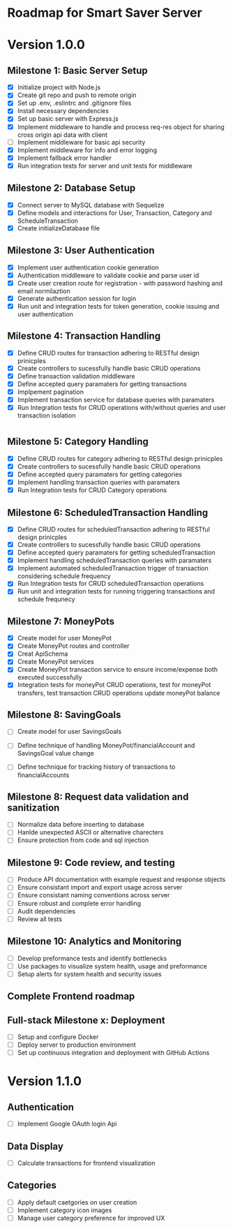 # Roadmap for Smart Saver Server

# Version 1.0.0

## Milestone 1: Basic Server Setup
- [x] Initialize project with Node.js
- [x] Create git repo and push to remote origin
- [x] Set up .env, .eslintrc and .gitignore files
- [x] Install necessary dependencies
- [x] Set up basic server with Express.js
- [x] Implement middleware to handle and process req-res object for sharing cross origin api data with client
- [ ] Implement middleware for basic api security
- [x] Implement middleware for info and error logging
- [x] Implement fallback error handler
- [x] Run integration tests for server and unit tests for middleware

## Milestone 2: Database Setup
- [x] Connect server to MySQL database with Sequelize
- [x] Define models and interactions for User, Transaction, Category and ScheduleTransaction
- [x] Create initializeDatabase file

## Milestone 3: User Authentication
- [x] Implement user authentication cookie generation
- [x] Authentication middleware to validate cookie and parse user id
- [x] Create user creation route for registration - with password hashing and email normilaztion
- [x] Generate authentication session for login
- [x] Run unit and integration tests for token generation, cookie issuing and user authentication

## Milestone 4: Transaction Handling
- [x] Define CRUD routes for transaction adhering to RESTful design prinicples
- [x] Create controllers to sucessfully handle basic CRUD operations
- [x] Define transaction validation middleware
- [x] Define accepted query paramaters for getting transactions
- [x] Implpement pagination
- [x] Implement transaction service for database queries with paramaters
- [x] Run Integration tests for CRUD operations with/without queries and user transaction isolation
# 
## Milestone 5: Category Handling
- [x] Define CRUD routes for category adhering to RESTful design prinicples
- [x] Create controllers to sucessfully handle basic CRUD operations
- [x] Define accepted query paramaters for getting categories
- [x] Implement handling transaction queries with paramaters
- [x] Run Integration tests for CRUD Category operations

## Milestone 6: ScheduledTransaction Handling
- [x] Define CRUD routes for scheduledTransaction adhering to RESTful design prinicples
- [x] Create controllers to sucessfully handle basic CRUD operations
- [x] Define accepted query paramaters for getting scheduledTransaction
- [x] Implement handling scheduledTransaction queries with paramaters
- [x] Implement automated scheduledTransaction trigger of transaction considering schedule frequency
- [x] Run Integration tests for CRUD scheduledTransaction operations
- [x] Run unit and integration tests for running triggering transactions and schedule frequnecy 

## Milestone 7: MoneyPots
- [x] Create model for user MoneyPot
- [x] Create MoneyPot routes and controller
- [x] Creat ApiSchema 
- [x] Create MoneyPot services 
- [x] Create MoneyPot transaction service to ensure income/expense both executed successfully
- [x] Integration tests for moneyPot CRUD operations, test for moneyPot transfers, test transaction CRUD operations update moneyPot balance

## Milestone 8: SavingGoals
- [ ] Create model for user SavingsGoals
- [ ] Define technique of handling MoneyPot/financialAccount and SavingsGoal value change
- [ ] Define technique for tracking history of transactions to financialAccounts


## Milestone 8: Request data validation and sanitization
- [ ] Normalize data before inserting to database
- [ ] Hanlde unexpected ASCII or alternative charecters
- [ ] Ensure protection from code and sql injection

## Milestone 9: Code review, and testing
- [ ] Produce API documentation with example request and response objects
- [ ] Ensure consistant import and export usage across server
- [ ] Ensure consistant naming conventions across server
- [ ] Ensure robust and complete error handling
- [ ] Audit dependencies
- [ ] Review all tests

## Milestone 10: Analytics and Monitoring
- [ ] Develop preformance tests and identify bottlenecks
- [ ] Use packages to visualize system health, usage and preformance
- [ ] Setup alerts for system health and security issues

## Complete Frontend roadmap

## Full-stack Milestone x: Deployment
- [ ] Setup and configure Docker
- [ ] Deploy server to production environment
- [ ] Set up continuous integration and deployment with GitHub Actions

# Version 1.1.0

## Authentication
- [ ] Implement Google OAuth login Api

## Data Display
- [ ] Calculate transactions for frontend visualization

## Categories
- [ ] Apply default caetgories on user creation
- [ ] Implement category icon images
- [ ] Manage user category preference for improved UX
